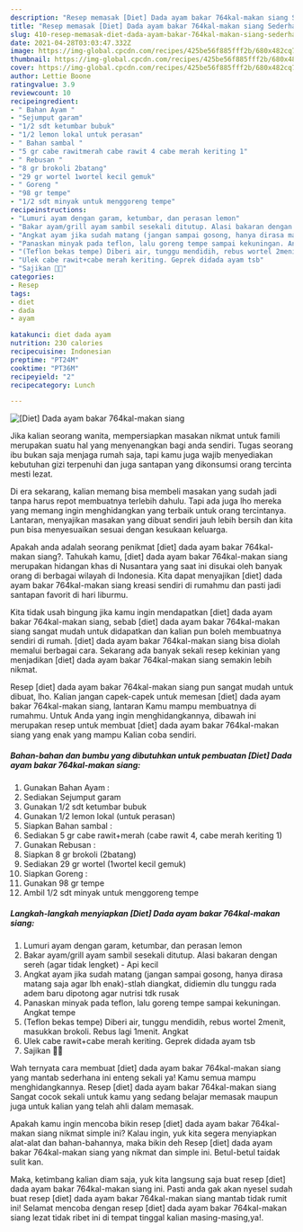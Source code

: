 ```yaml
---
description: "Resep memasak [Diet] Dada ayam bakar 764kal-makan siang Sederhana dan Mudah Dibuat"
title: "Resep memasak [Diet] Dada ayam bakar 764kal-makan siang Sederhana dan Mudah Dibuat"
slug: 410-resep-memasak-diet-dada-ayam-bakar-764kal-makan-siang-sederhana-dan-mudah-dibuat
date: 2021-04-28T03:03:47.332Z
image: https://img-global.cpcdn.com/recipes/425be56f885fff2b/680x482cq70/diet-dada-ayam-bakar-764kal-makan-siang-foto-resep-utama.jpg
thumbnail: https://img-global.cpcdn.com/recipes/425be56f885fff2b/680x482cq70/diet-dada-ayam-bakar-764kal-makan-siang-foto-resep-utama.jpg
cover: https://img-global.cpcdn.com/recipes/425be56f885fff2b/680x482cq70/diet-dada-ayam-bakar-764kal-makan-siang-foto-resep-utama.jpg
author: Lettie Boone
ratingvalue: 3.9
reviewcount: 10
recipeingredient:
- " Bahan Ayam "
- "Sejumput garam"
- "1/2 sdt ketumbar bubuk"
- "1/2 lemon lokal untuk perasan"
- " Bahan sambal "
- "5 gr cabe rawitmerah cabe rawit 4 cabe merah keriting 1"
- " Rebusan "
- "8 gr brokoli 2batang"
- "29 gr wortel 1wortel kecil gemuk"
- " Goreng "
- "98 gr tempe"
- "1/2 sdt minyak untuk menggoreng tempe"
recipeinstructions:
- "Lumuri ayam dengan garam, ketumbar, dan perasan lemon"
- "Bakar ayam/grill ayam sambil sesekali ditutup. Alasi bakaran dengan sereh (agar tidak lengket) - Api kecil"
- "Angkat ayam jika sudah matang (jangan sampai gosong, hanya dirasa matang saja agar lbh enak)-stlah diangkat, didiemin dlu tunggu rada adem baru dipotong agar nutrisi tdk rusak"
- "Panaskan minyak pada teflon, lalu goreng tempe sampai kekuningan. Angkat tempe"
- "(Teflon bekas tempe) Diberi air, tunggu mendidih, rebus wortel 2menit, masukkan brokoli. Rebus lagi 1menit. Angkat"
- "Ulek cabe rawit+cabe merah keriting. Geprek didada ayam tsb"
- "Sajikan 👌🏻"
categories:
- Resep
tags:
- diet
- dada
- ayam

katakunci: diet dada ayam 
nutrition: 230 calories
recipecuisine: Indonesian
preptime: "PT24M"
cooktime: "PT36M"
recipeyield: "2"
recipecategory: Lunch

---
```



![[Diet] Dada ayam bakar 764kal-makan siang](https://img-global.cpcdn.com/recipes/425be56f885fff2b/680x482cq70/diet-dada-ayam-bakar-764kal-makan-siang-foto-resep-utama.jpg)

Jika kalian seorang wanita, mempersiapkan masakan nikmat untuk famili merupakan suatu hal yang menyenangkan bagi anda sendiri. Tugas seorang ibu bukan saja menjaga rumah saja, tapi kamu juga wajib menyediakan kebutuhan gizi terpenuhi dan juga santapan yang dikonsumsi orang tercinta mesti lezat.

Di era  sekarang, kalian memang bisa membeli masakan yang sudah jadi tanpa harus repot membuatnya terlebih dahulu. Tapi ada juga lho mereka yang memang ingin menghidangkan yang terbaik untuk orang tercintanya. Lantaran, menyajikan masakan yang dibuat sendiri jauh lebih bersih dan kita pun bisa menyesuaikan sesuai dengan kesukaan keluarga. 



Apakah anda adalah seorang penikmat [diet] dada ayam bakar 764kal-makan siang?. Tahukah kamu, [diet] dada ayam bakar 764kal-makan siang merupakan hidangan khas di Nusantara yang saat ini disukai oleh banyak orang di berbagai wilayah di Indonesia. Kita dapat menyajikan [diet] dada ayam bakar 764kal-makan siang kreasi sendiri di rumahmu dan pasti jadi santapan favorit di hari liburmu.

Kita tidak usah bingung jika kamu ingin mendapatkan [diet] dada ayam bakar 764kal-makan siang, sebab [diet] dada ayam bakar 764kal-makan siang sangat mudah untuk didapatkan dan kalian pun boleh membuatnya sendiri di rumah. [diet] dada ayam bakar 764kal-makan siang bisa diolah memalui berbagai cara. Sekarang ada banyak sekali resep kekinian yang menjadikan [diet] dada ayam bakar 764kal-makan siang semakin lebih nikmat.

Resep [diet] dada ayam bakar 764kal-makan siang pun sangat mudah untuk dibuat, lho. Kalian jangan capek-capek untuk memesan [diet] dada ayam bakar 764kal-makan siang, lantaran Kamu mampu membuatnya di rumahmu. Untuk Anda yang ingin menghidangkannya, dibawah ini merupakan resep untuk membuat [diet] dada ayam bakar 764kal-makan siang yang enak yang mampu Kalian coba sendiri.

<!--inarticleads1-->

##### Bahan-bahan dan bumbu yang dibutuhkan untuk pembuatan [Diet] Dada ayam bakar 764kal-makan siang:

1. Gunakan  Bahan Ayam :
1. Sediakan Sejumput garam
1. Gunakan 1/2 sdt ketumbar bubuk
1. Gunakan 1/2 lemon lokal (untuk perasan)
1. Siapkan  Bahan sambal :
1. Sediakan 5 gr cabe rawit+merah (cabe rawit 4, cabe merah keriting 1)
1. Gunakan  Rebusan :
1. Siapkan 8 gr brokoli (2batang)
1. Sediakan 29 gr wortel (1wortel kecil gemuk)
1. Siapkan  Goreng :
1. Gunakan 98 gr tempe
1. Ambil 1/2 sdt minyak untuk menggoreng tempe




<!--inarticleads2-->

##### Langkah-langkah menyiapkan [Diet] Dada ayam bakar 764kal-makan siang:

1. Lumuri ayam dengan garam, ketumbar, dan perasan lemon
1. Bakar ayam/grill ayam sambil sesekali ditutup. Alasi bakaran dengan sereh (agar tidak lengket) - Api kecil
1. Angkat ayam jika sudah matang (jangan sampai gosong, hanya dirasa matang saja agar lbh enak)-stlah diangkat, didiemin dlu tunggu rada adem baru dipotong agar nutrisi tdk rusak
1. Panaskan minyak pada teflon, lalu goreng tempe sampai kekuningan. Angkat tempe
1. (Teflon bekas tempe) Diberi air, tunggu mendidih, rebus wortel 2menit, masukkan brokoli. Rebus lagi 1menit. Angkat
1. Ulek cabe rawit+cabe merah keriting. Geprek didada ayam tsb
1. Sajikan 👌🏻




Wah ternyata cara membuat [diet] dada ayam bakar 764kal-makan siang yang mantab sederhana ini enteng sekali ya! Kamu semua mampu menghidangkannya. Resep [diet] dada ayam bakar 764kal-makan siang Sangat cocok sekali untuk kamu yang sedang belajar memasak maupun juga untuk kalian yang telah ahli dalam memasak.

Apakah kamu ingin mencoba bikin resep [diet] dada ayam bakar 764kal-makan siang nikmat simple ini? Kalau ingin, yuk kita segera menyiapkan alat-alat dan bahan-bahannya, maka bikin deh Resep [diet] dada ayam bakar 764kal-makan siang yang nikmat dan simple ini. Betul-betul taidak sulit kan. 

Maka, ketimbang kalian diam saja, yuk kita langsung saja buat resep [diet] dada ayam bakar 764kal-makan siang ini. Pasti anda gak akan nyesel sudah buat resep [diet] dada ayam bakar 764kal-makan siang mantab tidak rumit ini! Selamat mencoba dengan resep [diet] dada ayam bakar 764kal-makan siang lezat tidak ribet ini di tempat tinggal kalian masing-masing,ya!.

